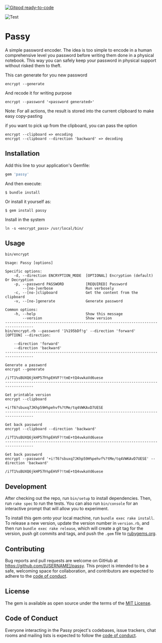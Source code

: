 [![Gitpod ready-to-code](https://img.shields.io/badge/Gitpod-ready--to--code-blue?logo=gitpod)](https://gitpod.io/#https://github.com/joel/homebrew-encrypt)

![Test](https://github.com/actions/hello-world/workflows/test/badge.svg)

# Passy

A simple password encoder. The idea is too simple to encode in a human comprehensive level you password before writing them done in a physical notebook. This way you can safely keep your password in physical support without risked them to theft.

This can generate for you new password

    encrypt --generate

And recode it for writing purpose

    encrypt --password '<password generated>'

Note: For all actions, the result is stored into the current clipboard to make easy copy-pasting

if you want to pick up from the clipboard, you can pass the option

```
encrypt --clipboard => encoding
encrypt --clipboard --direction 'backward' => decoding
```

## Installation

Add this line to your application's Gemfile:

```ruby
gem 'passy'
```

And then execute:

    $ bundle install

Or install it yourself as:

    $ gem install passy

Install in the system

    ln -s <encrypt_pass> /usr/local/bin/

## Usage

```shell
bin/encrypt

Usage: Passy [options]

Specific options:
    -d, --direction ENCRYPTION_MODE  [OPTIONAL] Encryption (default) Or Decryption
    -p, --password PASSWORD          [REQUIRED] Password
        --[no-]verbose               Run verbosely
    -c, --[no-]clipboard             Get the content from the clipboard
    -v, --[no-]generate              Generate password

Common options:
    -h, --help                       Show this message
        --version                    Show version
-----------------------------------------------------------------------------------
bin/encrypt.rb --password '1%195bDf!g' --direction 'forward'
[OPTION] --direction:

    --direction 'forward'
    --direction 'backward'
-----------------------------------------------------------------------------------

Generate a password
encrypt --generate

/i?T1%sBUXQ6jkHP57h%pEHVF?!tmE+tQ4vwkaVd6uese
-----------------------------------------------------------------------------------

Get printable version
encrypt --clipboard

+i!T6?sbuxq7JKhp59H%pehvf%?tMe/tq4VWKAvD7UESE
-----------------------------------------------------------------------------------

Get back password
encrypt --clipboard --direction 'backward'

/i?T1%sBUXQ6jkHP57h%pEHVF?!tmE+tQ4vwkaVd6uese
-----------------------------------------------------------------------------------

Get back password
encrypt --password '+i!T6?sbuxq7JKhp59H%pehvf%?tMe/tq4VWKAvD7UESE' --direction 'backward'

/i?T1%sBUXQ6jkHP57h%pEHVF?!tmE+tQ4vwkaVd6uese
```

## Development

After checking out the repo, run `bin/setup` to install dependencies. Then, run `rake spec` to run the tests. You can also run `bin/console` for an interactive prompt that will allow you to experiment.

To install this gem onto your local machine, run `bundle exec rake install`. To release a new version, update the version number in `version.rb`, and then run `bundle exec rake release`, which will create a git tag for the version, push git commits and tags, and push the `.gem` file to [rubygems.org](https://rubygems.org).

## Contributing

Bug reports and pull requests are welcome on GitHub at https://github.com/[USERNAME]/passy. This project is intended to be a safe, welcoming space for collaboration, and contributors are expected to adhere to the [code of conduct](https://github.com/[USERNAME]/passy/blob/master/CODE_OF_CONDUCT.md).

## License

The gem is available as open source under the terms of the [MIT License](https://opensource.org/licenses/MIT).

## Code of Conduct

Everyone interacting in the Passy project's codebases, issue trackers, chat rooms and mailing lists is expected to follow the [code of conduct](https://github.com/[USERNAME]/passy/blob/master/CODE_OF_CONDUCT.md).
